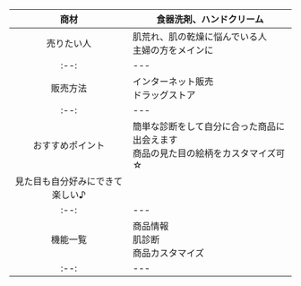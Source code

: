 |商材|食器洗剤、ハンドクリーム|
|:--:|---|
|売りたい人|肌荒れ、肌の乾燥に悩んでいる人<br>主婦の方をメインに|
|:--:|---|
|販売方法|インターネット販売<br>ドラッグストア|
|:--:|---|
|おすすめポイント|簡単な診断をして自分に合った商品に出会えます<br>商品の見た目の絵柄をカスタマイズ可☆<br>
                  見た目も自分好みにできて楽しい♪|
|:--:|---|
|機能一覧|商品情報<br>肌診断<br>商品カスタマイズ|
|:--:|---|
